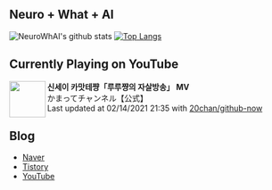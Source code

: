 ## Neuro + What + AI

![NeuroWhAI's github stats](https://github-readme-stats.vercel.app/api?username=neurowhai&count_private=true&show_icons=true)
[![Top Langs](https://github-readme-stats.vercel.app/api/top-langs/?username=neurowhai&layout=compact)](https://github.com/anuraghazra/github-readme-stats)

## Currently Playing on YouTube

[<img align="left" height="65" src="https://yt3.ggpht.com/ytc/AAUvwniOhr0ds8QrHlwu00R_DBfBkii3FzgVy_rJwFGrmQ=s88-c-k-c0x00ffffff-no-rj-mo">](https://www.youtube.com/channel/UCp6p4QMnrhszX8rhzgy_q2Q)

**신세이 카맛테쨩「루루쨩의 자살방송」 MV**  
かまってチャンネル【公式】  
Last updated at 02/14/2021 21:35 with [20chan/github-now](https://github.com/20chan/github-now)

## Blog

- [Naver](http://blog.naver.com/neurowhai)
- [Tistory](http://neurowhai.tistory.com/)
- [YouTube](https://www.youtube.com/channel/UCB_v1xU6laBHOeH6z4L-Mtw)
